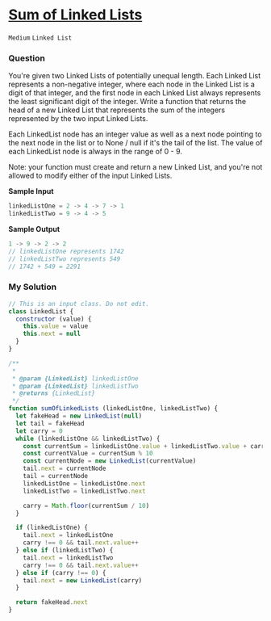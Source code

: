 # [Sum of Linked Lists](https://www.algoexpert.io/questions/sum-of-linked-lists)

`Medium` `Linked List`

### Question
You're given two Linked Lists of potentially unequal length. Each Linked List represents a non-negative integer, where each node in the Linked List is a digit of that integer, and the first node in each Linked List always represents the least significant digit of the integer. Write a function that returns the head of a new Linked List that represents the sum of the integers represented by the two input Linked Lists.

Each LinkedList node has an integer value as well as a next node pointing to the next node in the list or to None / null if it's the tail of the list. The value of each LinkedList node is always in the range of 0 - 9.

Note: your function must create and return a new Linked List, and you're not allowed to modify either of the input Linked Lists.

**Sample Input**
```js
linkedListOne = 2 -> 4 -> 7 -> 1
linkedListTwo = 9 -> 4 -> 5
```

**Sample Output**
```js
1 -> 9 -> 2 -> 2
// linkedListOne represents 1742
// linkedListTwo represents 549
// 1742 + 549 = 2291
```

### My Solution
```js
// This is an input class. Do not edit.
class LinkedList {
  constructor (value) {
    this.value = value
    this.next = null
  }
}

/**
 * 
 * @param {LinkedList} linkedListOne 
 * @param {LinkedList} linkedListTwo 
 * @returns {LinkedList}
 */
function sumOfLinkedLists (linkedListOne, linkedListTwo) {
  let fakeHead = new LinkedList(null)
  let tail = fakeHead
  let carry = 0
  while (linkedListOne && linkedListTwo) {
    const currentSum = linkedListOne.value + linkedListTwo.value + carry
    const currentValue = currentSum % 10
    const currentNode = new LinkedList(currentValue)
    tail.next = currentNode
    tail = currentNode
    linkedListOne = linkedListOne.next
    linkedListTwo = linkedListTwo.next

    carry = Math.floor(currentSum / 10)
  }

  if (linkedListOne) {
    tail.next = linkedListOne
    carry !== 0 && tail.next.value++
  } else if (linkedListTwo) {
    tail.next = linkedListTwo
    carry !== 0 && tail.next.value++
  } else if (carry !== 0) {
    tail.next = new LinkedList(carry)
  }

  return fakeHead.next
}
```
